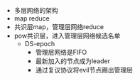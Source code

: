 - 多层网络的架构
- map reduce
- 共识层map，管理层网络reduce
- pow共识层，进入管理层网络候选名单
  * DS-epoch
    + 管理层网络是FIFO
    + 最新加入的节点成为leader
    + 通过复议协议将evil节点踢出管理层
